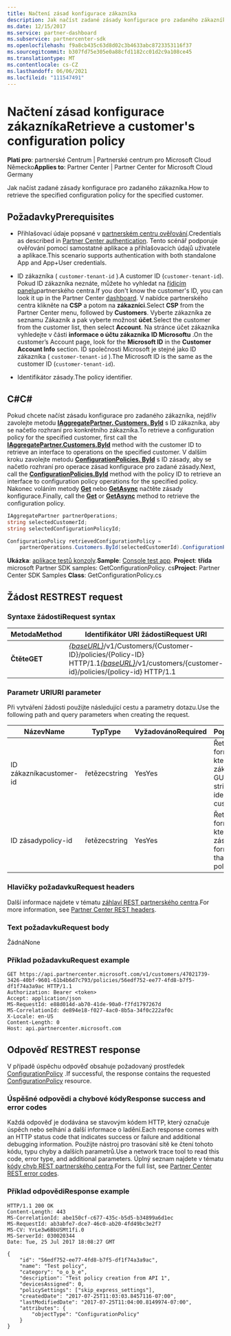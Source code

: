 ```yaml
---
title: Načtení zásad konfigurace zákazníka
description: Jak načíst zadané zásady konfigurace pro zadaného zákazníka.
ms.date: 12/15/2017
ms.service: partner-dashboard
ms.subservice: partnercenter-sdk
ms.openlocfilehash: f9a8cb435c63d8d02c3b4633abc8723353116f37
ms.sourcegitcommit: b307fd75e305e0a88cfd1182cc01d2c9a108ce45
ms.translationtype: MT
ms.contentlocale: cs-CZ
ms.lasthandoff: 06/06/2021
ms.locfileid: "111547491"
---
```

# <a name="retrieve-a-customers-configuration-policy"></a><span data-ttu-id="f23bb-103">Načtení zásad konfigurace zákazníka</span><span class="sxs-lookup"><span data-stu-id="f23bb-103">Retrieve a customer's configuration policy</span></span>

<span data-ttu-id="f23bb-104">**Platí pro**: partnerské Centrum | Partnerské centrum pro Microsoft Cloud Německo</span><span class="sxs-lookup"><span data-stu-id="f23bb-104">**Applies to**: Partner Center | Partner Center for Microsoft Cloud Germany</span></span>

<span data-ttu-id="f23bb-105">Jak načíst zadané zásady konfigurace pro zadaného zákazníka.</span><span class="sxs-lookup"><span data-stu-id="f23bb-105">How to retrieve the specified configuration policy for the specified customer.</span></span>

## <a name="prerequisites"></a><span data-ttu-id="f23bb-106">Požadavky</span><span class="sxs-lookup"><span data-stu-id="f23bb-106">Prerequisites</span></span>

- <span data-ttu-id="f23bb-107">Přihlašovací údaje popsané v [partnerském centru ověřování](partner-center-authentication.md).</span><span class="sxs-lookup"><span data-stu-id="f23bb-107">Credentials as described in [Partner Center authentication](partner-center-authentication.md).</span></span> <span data-ttu-id="f23bb-108">Tento scénář podporuje ověřování pomocí samostatné aplikace a přihlašovacích údajů uživatele a aplikace.</span><span class="sxs-lookup"><span data-stu-id="f23bb-108">This scenario supports authentication with both standalone App and App+User credentials.</span></span>

- <span data-ttu-id="f23bb-109">ID zákazníka ( `customer-tenant-id` ).</span><span class="sxs-lookup"><span data-stu-id="f23bb-109">A customer ID (`customer-tenant-id`).</span></span> <span data-ttu-id="f23bb-110">Pokud ID zákazníka neznáte, můžete ho vyhledat na [řídicím panelu](https://partner.microsoft.com/dashboard)partnerského centra.</span><span class="sxs-lookup"><span data-stu-id="f23bb-110">If you don't know the customer's ID, you can look it up in the Partner Center [dashboard](https://partner.microsoft.com/dashboard).</span></span> <span data-ttu-id="f23bb-111">V nabídce partnerského centra klikněte na **CSP** a potom na **zákazníci**.</span><span class="sxs-lookup"><span data-stu-id="f23bb-111">Select **CSP** from the Partner Center menu, followed by **Customers**.</span></span> <span data-ttu-id="f23bb-112">Vyberte zákazníka ze seznamu Zákazník a pak vyberte možnost **účet**.</span><span class="sxs-lookup"><span data-stu-id="f23bb-112">Select the customer from the customer list, then select **Account**.</span></span> <span data-ttu-id="f23bb-113">Na stránce účet zákazníka vyhledejte v části **informace o účtu zákazníka** **ID Microsoftu** .</span><span class="sxs-lookup"><span data-stu-id="f23bb-113">On the customer’s Account page, look for the **Microsoft ID** in the **Customer Account Info** section.</span></span> <span data-ttu-id="f23bb-114">ID společnosti Microsoft je stejné jako ID zákazníka ( `customer-tenant-id` ).</span><span class="sxs-lookup"><span data-stu-id="f23bb-114">The Microsoft ID is the same as the customer ID  (`customer-tenant-id`).</span></span>

- <span data-ttu-id="f23bb-115">Identifikátor zásady.</span><span class="sxs-lookup"><span data-stu-id="f23bb-115">The policy identifier.</span></span>

## <a name="c"></a><span data-ttu-id="f23bb-116">C\#</span><span class="sxs-lookup"><span data-stu-id="f23bb-116">C\#</span></span>

<span data-ttu-id="f23bb-117">Pokud chcete načíst zásadu konfigurace pro zadaného zákazníka, nejdřív zavolejte metodu [**IAggregatePartner. Customers. ById**](/dotnet/api/microsoft.store.partnercenter.customers.icustomercollection.byid) s ID zákazníka, aby se načetlo rozhraní pro konkrétního zákazníka.</span><span class="sxs-lookup"><span data-stu-id="f23bb-117">To retrieve a configuration policy for the specified customer, first call the [**IAggregatePartner.Customers.ById**](/dotnet/api/microsoft.store.partnercenter.customers.icustomercollection.byid) method with the customer ID to retrieve an interface to operations on the specified customer.</span></span> <span data-ttu-id="f23bb-118">V dalším kroku zavolejte metodu [**ConfigurationPolicies. ById**](/dotnet/api/microsoft.store.partnercenter.devicesdeployment.iconfigurationpolicycollection.byid) s ID zásady, aby se načetlo rozhraní pro operace zásad konfigurace pro zadané zásady.</span><span class="sxs-lookup"><span data-stu-id="f23bb-118">Next, call the [**ConfigurationPolicies.ById**](/dotnet/api/microsoft.store.partnercenter.devicesdeployment.iconfigurationpolicycollection.byid) method with the policy ID to retrieve an interface to configuration policy operations for the specified policy.</span></span> <span data-ttu-id="f23bb-119">Nakonec voláním metody [**Get**](/dotnet/api/microsoft.store.partnercenter.devicesdeployment.iconfigurationpolicy.get) nebo [**GetAsync**](/dotnet/api/microsoft.store.partnercenter.devicesdeployment.iconfigurationpolicy.getasync) načtěte zásady konfigurace.</span><span class="sxs-lookup"><span data-stu-id="f23bb-119">Finally, call the [**Get**](/dotnet/api/microsoft.store.partnercenter.devicesdeployment.iconfigurationpolicy.get) or [**GetAsync**](/dotnet/api/microsoft.store.partnercenter.devicesdeployment.iconfigurationpolicy.getasync) method to retrieve the configuration policy.</span></span>

``` csharp
IAggregatePartner partnerOperations;
string selectedCustomerId;
string selectedConfigurationPolicyId;

ConfigurationPolicy retrievedConfigurationPolicy =
    partnerOperations.Customers.ById(selectedCustomerId).ConfigurationPolicies.ById(selectedConfigurationPolicyId).Get();
```

<span data-ttu-id="f23bb-120">**Ukázka**: [aplikace testů konzoly](console-test-app.md).</span><span class="sxs-lookup"><span data-stu-id="f23bb-120">**Sample**: [Console test app](console-test-app.md).</span></span> <span data-ttu-id="f23bb-121">**Project**: **třída** microsoft Partner SDK samples: GetConfigurationPolicy. cs</span><span class="sxs-lookup"><span data-stu-id="f23bb-121">**Project**: Partner Center SDK Samples **Class**: GetConfigurationPolicy.cs</span></span>

## <a name="rest-request"></a><span data-ttu-id="f23bb-122">Žádost REST</span><span class="sxs-lookup"><span data-stu-id="f23bb-122">REST request</span></span>

### <a name="request-syntax"></a><span data-ttu-id="f23bb-123">Syntaxe žádosti</span><span class="sxs-lookup"><span data-stu-id="f23bb-123">Request syntax</span></span>

| <span data-ttu-id="f23bb-124">Metoda</span><span class="sxs-lookup"><span data-stu-id="f23bb-124">Method</span></span>  | <span data-ttu-id="f23bb-125">Identifikátor URI žádosti</span><span class="sxs-lookup"><span data-stu-id="f23bb-125">Request URI</span></span>                                                                                          |
|---------|------------------------------------------------------------------------------------------------------|
| <span data-ttu-id="f23bb-126">**Čtěte**</span><span class="sxs-lookup"><span data-stu-id="f23bb-126">**GET**</span></span> | <span data-ttu-id="f23bb-127">[*{baseURL}*](partner-center-rest-urls.md)/v1/Customers/{Customer-ID}/policies/{Policy-ID} HTTP/1.1</span><span class="sxs-lookup"><span data-stu-id="f23bb-127">[*{baseURL}*](partner-center-rest-urls.md)/v1/customers/{customer-id}/policies/{policy-id} HTTP/1.1</span></span> |

### <a name="uri-parameter"></a><span data-ttu-id="f23bb-128">Parametr URI</span><span class="sxs-lookup"><span data-stu-id="f23bb-128">URI parameter</span></span>

<span data-ttu-id="f23bb-129">Při vytváření žádosti použijte následující cestu a parametry dotazu.</span><span class="sxs-lookup"><span data-stu-id="f23bb-129">Use the following path and query parameters when creating the request.</span></span>

| <span data-ttu-id="f23bb-130">Název</span><span class="sxs-lookup"><span data-stu-id="f23bb-130">Name</span></span>        | <span data-ttu-id="f23bb-131">Typ</span><span class="sxs-lookup"><span data-stu-id="f23bb-131">Type</span></span>   | <span data-ttu-id="f23bb-132">Vyžadováno</span><span class="sxs-lookup"><span data-stu-id="f23bb-132">Required</span></span> | <span data-ttu-id="f23bb-133">Popis</span><span class="sxs-lookup"><span data-stu-id="f23bb-133">Description</span></span>                                           |
|-------------|--------|----------|-------------------------------------------------------|
| <span data-ttu-id="f23bb-134">ID zákazníka</span><span class="sxs-lookup"><span data-stu-id="f23bb-134">customer-id</span></span> | <span data-ttu-id="f23bb-135">řetězec</span><span class="sxs-lookup"><span data-stu-id="f23bb-135">string</span></span> | <span data-ttu-id="f23bb-136">Yes</span><span class="sxs-lookup"><span data-stu-id="f23bb-136">Yes</span></span>      | <span data-ttu-id="f23bb-137">Řetězec ve formátu GUID, který identifikuje zákazníka.</span><span class="sxs-lookup"><span data-stu-id="f23bb-137">A GUID-formatted string that identifies the customer.</span></span> |
| <span data-ttu-id="f23bb-138">ID zásady</span><span class="sxs-lookup"><span data-stu-id="f23bb-138">policy-id</span></span>   | <span data-ttu-id="f23bb-139">řetězec</span><span class="sxs-lookup"><span data-stu-id="f23bb-139">string</span></span> | <span data-ttu-id="f23bb-140">Yes</span><span class="sxs-lookup"><span data-stu-id="f23bb-140">Yes</span></span>      | <span data-ttu-id="f23bb-141">Řetězec ve formátu GUID, který identifikuje zásadu.</span><span class="sxs-lookup"><span data-stu-id="f23bb-141">A GUID-formatted string that identifies the policy.</span></span>   |

### <a name="request-headers"></a><span data-ttu-id="f23bb-142">Hlavičky požadavku</span><span class="sxs-lookup"><span data-stu-id="f23bb-142">Request headers</span></span>

<span data-ttu-id="f23bb-143">Další informace najdete v tématu [záhlaví REST partnerského centra](headers.md).</span><span class="sxs-lookup"><span data-stu-id="f23bb-143">For more information, see [Partner Center REST headers](headers.md).</span></span>

### <a name="request-body"></a><span data-ttu-id="f23bb-144">Text požadavku</span><span class="sxs-lookup"><span data-stu-id="f23bb-144">Request body</span></span>

<span data-ttu-id="f23bb-145">Žádná</span><span class="sxs-lookup"><span data-stu-id="f23bb-145">None</span></span>

### <a name="request-example"></a><span data-ttu-id="f23bb-146">Příklad požadavku</span><span class="sxs-lookup"><span data-stu-id="f23bb-146">Request example</span></span>

```http
GET https://api.partnercenter.microsoft.com/v1/customers/47021739-3426-40bf-9601-61b4b6d7c793/policies/56edf752-ee77-4fd8-b7f5-df1f74a3a9ac HTTP/1.1
Authorization: Bearer <token>
Accept: application/json
MS-RequestId: e88d014d-ab70-41de-90a0-f7fd1797267d
MS-CorrelationId: de894e18-f027-4ac0-8b5a-34f0c222af0c
X-Locale: en-US
Content-Length: 0
Host: api.partnercenter.microsoft.com
```

## <a name="rest-response"></a><span data-ttu-id="f23bb-147">Odpověď REST</span><span class="sxs-lookup"><span data-stu-id="f23bb-147">REST response</span></span>

<span data-ttu-id="f23bb-148">V případě úspěchu odpověď obsahuje požadovaný prostředek [ConfigurationPolicy](device-deployment-resources.md#configurationpolicy) .</span><span class="sxs-lookup"><span data-stu-id="f23bb-148">If successful, the response contains the requested [ConfigurationPolicy](device-deployment-resources.md#configurationpolicy) resource.</span></span>

### <a name="response-success-and-error-codes"></a><span data-ttu-id="f23bb-149">Úspěšné odpovědi a chybové kódy</span><span class="sxs-lookup"><span data-stu-id="f23bb-149">Response success and error codes</span></span>

<span data-ttu-id="f23bb-150">Každá odpověď je dodávána se stavovým kódem HTTP, který označuje úspěch nebo selhání a další informace o ladění.</span><span class="sxs-lookup"><span data-stu-id="f23bb-150">Each response comes with an HTTP status code that indicates success or failure and additional debugging information.</span></span> <span data-ttu-id="f23bb-151">Použijte nástroj pro trasování sítě ke čtení tohoto kódu, typu chyby a dalších parametrů.</span><span class="sxs-lookup"><span data-stu-id="f23bb-151">Use a network trace tool to read this code, error type, and additional parameters.</span></span> <span data-ttu-id="f23bb-152">Úplný seznam najdete v tématu [kódy chyb REST partnerského centra](error-codes.md).</span><span class="sxs-lookup"><span data-stu-id="f23bb-152">For the full list, see [Partner Center REST error codes](error-codes.md).</span></span>

### <a name="response-example"></a><span data-ttu-id="f23bb-153">Příklad odpovědi</span><span class="sxs-lookup"><span data-stu-id="f23bb-153">Response example</span></span>

```http
HTTP/1.1 200 OK
Content-Length: 443
MS-CorrelationId: abe150cf-c677-435c-b5d5-b34899a6d1ec
MS-RequestId: ab3abfe7-dce7-46c0-ab20-4fd49bc3e2f7
MS-CV: YrLe3w6BbUSMt1fi.0
MS-ServerId: 030020344
Date: Tue, 25 Jul 2017 18:08:27 GMT

{
    "id": "56edf752-ee77-4fd8-b7f5-df1f74a3a9ac",
    "name": "Test policy",
    "category": "o_o_b_e",
    "description": "Test policy creation from API 1",
    "devicesAssigned": 0,
    "policySettings": ["skip_express_settings"],
    "createdDate": "2017-07-25T11:03:03.8457116-07:00",
    "lastModifiedDate": "2017-07-25T11:04:00.8149974-07:00",
    "attributes": {
        "objectType": "ConfigurationPolicy"
    }
}
```
